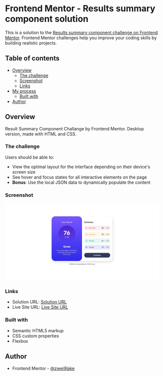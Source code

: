 # Frontend Mentor - Results summary component solution

This is a solution to the [Results summary component challenge on Frontend Mentor](https://www.frontendmentor.io/challenges/results-summary-component-CE_K6s0maV). Frontend Mentor challenges help you improve your coding skills by building realistic projects.

## Table of contents

- [Overview](#overview)
  - [The challenge](#the-challenge)
  - [Screenshot](#screenshot)
  - [Links](#links)
- [My process](#my-process)
  - [Built with](#built-with)
- [Author](#author)

## Overview

Result Summary Component Challange by Frontend Mentor. Desktop version, made with HTML and CSS.

### The challenge

Users should be able to:

- View the optimal layout for the interface depending on their device's screen size
- See hover and focus states for all interactive elements on the page
- **Bonus**: Use the local JSON data to dynamically populate the content

### Screenshot

![](./assets/images/screenshot.jpg)

### Links

- Solution URL: [Solution URL](https://www.frontendmentor.io/solutions/result-summary-component-challange-desktop-version-using-html-and-css-J17DmdoIyr)
- Live Site URL: [Live Site URL](https://zwei9lake.github.io/result-summary-component/)

### Built with

- Semantic HTML5 markup
- CSS custom properties
- Flexbox

## Author

- Frontend Mentor - [@zwei9lake](https://www.frontendmentor.io/profile/zwei9lake)
